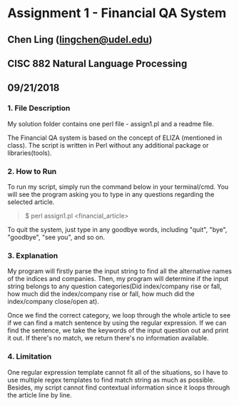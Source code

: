 # Assignment 1 - Financial QA System
## Chen Ling (lingchen@udel.edu)
## CISC 882 Natural Language Processing
## 09/21/2018

### 1. File Description  
My solution folder contains one perl file - assign1.pl and a readme file.

The Financial QA system is based on the concept of ELIZA (mentioned in class). The script is written in Perl without any additional package or libraries(tools).

### 2. How to Run
To run my script, simply run the command below in your terminal/cmd. You will see the program asking you to type in any questions regarding the selected article.   
> $ perl assign1.pl <financial_article>

To quit the system, just type in any goodbye words, including "quit", "bye", "goodbye", "see you", and so on.

### 3. Explanation
My program will firstly parse the input string to find all the alternative names of the indices and companies. Then, my program will determine if the input string belongs to any question categories(Did index/company rise or fall, how much did the index/company rise or fall, how much did the index/company close/open at).

Once we find the correct category, we loop through the whole article to see if we can find a match sentence by using the regular expression. If we can find the sentence, we take the keywords of the input question out and print it out. If there's no match, we return there's no information available.

### 4. Limitation
One regular expression template cannot fit all of the situations, so I have to use multiple regex templates to find match string as much as possible. Besides, my script cannot find contextual information since it loops through the article line by line.
